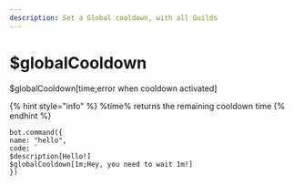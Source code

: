```yaml
---
description: Set a Global cooldown, with all Guilds
---
```


# $globalCooldown

$globalCooldown\[time;error when cooldown activated]

{% hint style="info" %}
%time% returns the remaining cooldown time
{% endhint %}

```
bot.command({
name: "hello", 
code: `
$description[Hello!]
$globalCooldown[1m;Hey, you need to wait 1m!]
})
```
